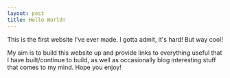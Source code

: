 ```yaml
---
layout: post
title: Hello World!
---
```


This is the first website I've ever made. I gotta admit, it's hard! But way cool!

My aim is to build this website up and provide links to everything useful that I have built/continue to build, as well as occasionally blog interesting stuff that comes to my mind. Hope you enjoy!
